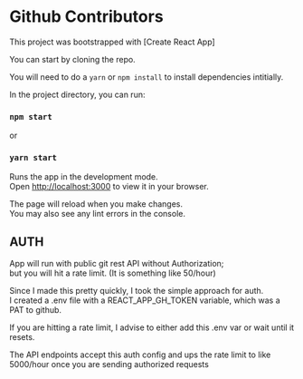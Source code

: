 # Github Contributors

This project was bootstrapped with [Create React App]

You can start by cloning the repo.

You will need to do a `yarn` or `npm install` to install dependencies intitially.

In the project directory, you can run:

### `npm start`

or

### `yarn start`

Runs the app in the development mode.\
Open [http://localhost:3000](http://localhost:3000) to view it in your browser.

The page will reload when you make changes.\
You may also see any lint errors in the console.

## AUTH

App will run with public git rest API without Authorization;\
but you will hit a rate limit. (It is something like 50/hour)

Since I made this pretty quickly, I took the simple approach for auth.\
I created a .env file with a REACT_APP_GH_TOKEN variable, which was a PAT to github.

If you are hitting a rate limit, I advise to either add this .env var or wait until it resets.

The API endpoints accept this auth config and ups the rate limit to like 5000/hour once you are sending authorized requests
